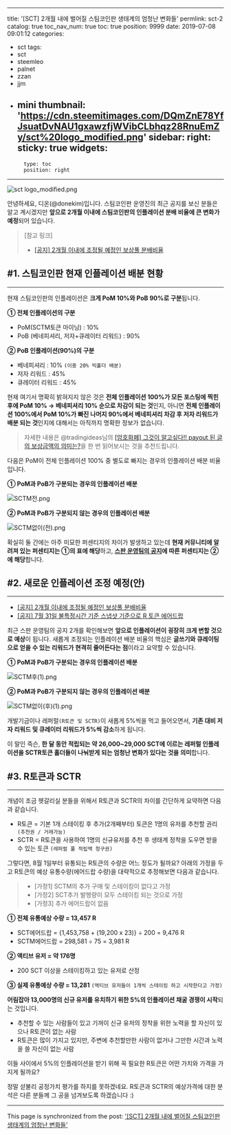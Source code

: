 
---
title: '[SCT] 2개월 내에 벌어질 스팀코인판 생태계의 엄청난 변화들'
permlink: sct-2
catalog: true
toc_nav_num: true
toc: true
position: 9999
date: 2019-07-08 09:01:12
categories:
- sct
tags:
- sct
- steemleo
- palnet
- zzan
- jjm
- mini
thumbnail: 'https://cdn.steemitimages.com/DQmZnE78YfJsuatDvNAU1gxawzfjWVibCLbhqz28RnuEmZy/sct%20logo_modified.png'
sidebar:
    right:
        sticky: true
widgets:
    -
        type: toc
        position: right
---


![sct logo_modified.png](https://cdn.steemitimages.com/DQmZnE78YfJsuatDvNAU1gxawzfjWVibCLbhqz28RnuEmZy/sct%20logo_modified.png)

안녕하세요, 디온(@donekim)입니다. 스팀코인판 운영진의 최근 공지를 보신 분들은 알고 계시겠지만 **앞으로 2개월 이내에 스팀코인판의 인플레이션 분배 비율에 큰 변화가 예정**되어 있습니다.

> [참고 링크]
> - [[공지] 2개월 이내에 조정될 예정인 보상풀 분배비율](https://www.steemcoinpan.com/sct/@sct/2)

## #1. 스팀코인판 현재 인플레이션 배분 현황
---

현재 스팀코인판의 인플레이션은 **크게 PoM 10%와 PoB 90%로 구분**됩니다. 

**① 전체 인플레이션의 구분**
- PoM(SCTM토큰 마이닝) : 10%
- PoB (베네피셔리, 저자+큐레이터 리워드) : 90%

**② PoB 인플레이션(90%)의 구분**
- 베네피셔리 : 10% `(이중 20% 빅홀더 배분)`
- 저자 리워드 : 45%
- 큐레이터 리워드 : 45%

현재 여기서 명확히 밝혀지지 않은 것은 **전체 인플레이션 100%가 모든 포스팅에 찍힌 후에 PoM 10% → 베네피셔리 10% 순으로 차감이 되는 것**인지, 아니면 **전체 인플레이션 100%에서 PoM 10%가 빠진 나머지 90%에서 베네피셔리 차감 후 저자 리워드가 배분 되는 것**인지에 대해서는 아직까지 명확한 정보가 없습니다.

> 자세한 내용은 @tradingideas님의 [[암호화폐] 그것이 알고싶다!! payout 된 글의 보상금액의 의미는?](https://www.steemcoinpan.com/sct/@tradingideas/3gkz3m-payout)을 한 번 읽어보시는 것을 추천드립니다.

다음은 PoM이 전체 인플레이션 100% 중 별도로 빠지는 경우의 인플레이션 배분 비율입니다.

**① PoM과 PoB가 구분되는 경우의 인플레이션 배분**

![SCTM전.png](https://cdn.steemitimages.com/DQmYsMxpSmjnQGMwYzfSXp5VR9xd7eWXsbfwH1mJRE2wADh/SCTM%EC%A0%84.png)


**② PoM과 PoB가 구분되지 않는 경우의 인플레이션 배분**

![SCTM없이(전).png](https://cdn.steemitimages.com/DQmb6SUYZLSWRcMPsPEJ1LCi4wxyojp26RD9nnqTLbvEacL/SCTM%EC%97%86%EC%9D%B4(%EC%A0%84).png)

확실히 둘 간에는 아주 미묘한 퍼센티지의 차이가 발생하고 있는데 **현재 커뮤니티에 알려져 있는 퍼센티지는 ①의 표에 해당**하고, **[스판 운영팀의 공지](https://www.steemcoinpan.com/sct/@sct/2)에 따른 퍼센티지는 ②에 해당**합니다.

## #2. 새로운 인플레이션 조정 예정(안)
---

- [[공지] 2개월 이내에 조정될 예정인 보상풀 분배비율](https://www.steemcoinpan.com/sct/@sct/2) 
- [[공지] 7월 31일 불특정시간 기준 스냅샷 기준으로 R 토큰 에어드랍](https://www.steemcoinpan.com/sct/@sct/7-31-r) 

최근 스판 운영팀의 공지 2개를 확인해보면 **앞으로 인플레이션이 굉장히 크게 변할 것으로 예상**이 됩니다. 새롭게 조정되는 인플레이션 배분 비율의 핵심은 **글쓰기와 큐레이팅으로 얻을 수 있는 리워드가 현격히 줄어든다는 점**이라고 요약할 수 있습니다.

**① PoM과 PoB가 구분되는 경우의 인플레이션 배분**

![SCTM후(1).png](https://cdn.steemitimages.com/DQmdTWd2sntNkRAerSqVPLK8DbCSJmoeNfJafzCLsVrQdCk/SCTM%ED%9B%84(1).png)

**② PoM과 PoB가 구분되지 않는 경우의 인플레이션 배분**

![SCTM없이(후)(1).png](https://cdn.steemitimages.com/DQmYu8r7SHUWUMw7LFW5Swzf7rN1najsmHuVbvWkLHk2c6y/SCTM%EC%97%86%EC%9D%B4(%ED%9B%84)(1).png)

개발기금이나 레퍼럴`(R토큰 및 SCTR)`이 새롭게 5%씩을 먹고 들어오면서, **기존 대비 저자 리워드 및 큐레이터 리워드가 5%씩 감소**하게 됩니다. 

이 말인 즉슨, **한 달 동안 적립되는 약 26,000~29,000 SCT에 이르는 레퍼럴 인플레이션을 SCTR토큰 홀더들이 나눠받게 되는 엄청난 변화가 있다는 것을 의미**합니다. 


## #3. R토큰과 SCTR
---

개념이 조금 헷갈리실 분들을 위해서 R토큰과 SCTR의 차이를 간단하게 요약하면 다음과 같습니다.

- R토큰 = 기본 1개 스테이킹 후 추가(2개째부터) 토큰은 1명의 유저를 추천할 권리 `(추천권 / 거래가능)`
- SCTR = R토큰을 사용하여 1명의 신규유저를 추천 후 생태계 정착을 도우면 받을 수 있는 토큰 `(레퍼럴 풀 적립액 청구권)`


그렇다면, 8월 1일부터 유통되는 R토큰의 수량은 어느 정도가 될까요? 아래의 가정을 두고 R토큰의 예상 유통수량(에어드랍 수량)을 대략적으로 추정해보면 다음과 같습니다.

> - [가정1] SCTM의 추가 구매 및 스테이킹이 없다고 가정
> - [가정2] SCT추가 발행량이 모두 스테이킹 되는 것으로 가정 
> - [가정3] 추가 에어드랍이 없음

**① 전체 유통예상 수량 = 13,457 R**
- SCT에어드랍 = {1,453,758 + (19,200 x 23)} ÷ 200 = 9,476 R
- SCTM에어드랍 = 298,581 ÷ 75 = 3,981 R 

**② 액티브 유저 = 약 176명**
-  200 SCT 이상을 스테이킹하고 있는 유저로 산정

**③ 실제 유통예상 수량 = 13,281** `(액티브 유저들이 1개씩 스테이킹 하고 시작한다고 가정)`

**어림잡아 13,000명의 신규 유저를 유치하기 위한 5%의 인플레이션 채굴 경쟁이 시작**되는 것입니다.


- 추천할 수 있는 사람들이 있고 기꺼이 신규 유저의 정착을 위한 노력을 할 자신이 있으나 R토큰이 없는 사람
- R토큰은 많이 가지고 있지만, 주변에 추천할만한 사람이 없거나 그만한 시간과 노력을 쓸 자신이 없는 사람 

이들 사이에서 5%의 인플레이션을 받기 위해 꼭 필요한 R토큰은 어떤 가치와 가격을 가지게 될까요?

정말 섣불리 공정가치 평가를 하지를 못하겠네요. R토큰과 SCTR의 예상가격에 대한 분석은 다른 분들께 그 공을 넘겨보도록 하겠습니다 :)

- - -

This page is synchronized from the post: ['[SCT] 2개월 내에 벌어질 스팀코인판 생태계의 엄청난 변화들'](https://steemit.com/@donekim/sct-2)
